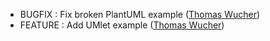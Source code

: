 * BUGFIX : Fix broken PlantUML example ([Thomas Wucher](https://github.com/thomaswucher))
* FEATURE : Add UMlet example ([Thomas Wucher](https://github.com/thomaswucher))
